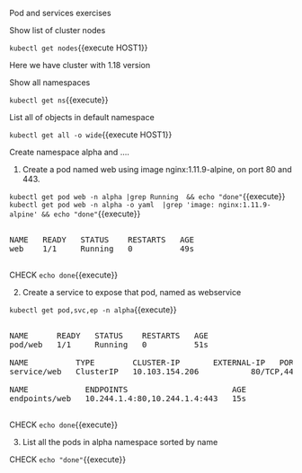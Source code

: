 Pod and services exercises


Show list of cluster nodes

`kubectl get nodes`{{execute HOST1}}

Here we have cluster with 1.18 version

Show all namespaces

`kubectl get ns`{{execute}}


List all of objects in default namespace

`kubectl get all -o wide`{{execute HOST1}}

Create namespace alpha and ....

1. Create a pod named web using image nginx:1.11.9-alpine, on port 80 and 443. 


`kubectl get pod web -n alpha |grep Running  && echo "done"`{{execute}}
`kubectl get pod web -n alpha -o yaml  |grep 'image: nginx:1.11.9-alpine' && echo "done"`{{execute}}

<pre>

NAME   READY   STATUS    RESTARTS   AGE
web    1/1     Running   0          49s

</pre>

CHECK
`echo done`{{execute}}

2. Create a service to expose that pod, named as webservice

`kubectl get pod,svc,ep -n alpha`{{execute}}

<pre>

NAME      READY   STATUS    RESTARTS   AGE
pod/web   1/1     Running   0          51s

NAME          TYPE        CLUSTER-IP       EXTERNAL-IP   PORT(S)          AGE
service/web   ClusterIP   10.103.154.206   <none>        80/TCP,443/TCP   15s

NAME            ENDPOINTS                      AGE
endpoints/web   10.244.1.4:80,10.244.1.4:443   15s

</pre>

CHECK
`echo done`{{execute}}


3. List all the pods in alpha namespace sorted by name

CHECK
`echo "done"`{{execute}}
